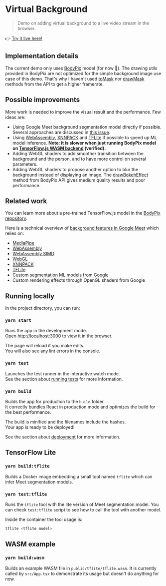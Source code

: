 # Virtual Background

> Demo on adding virtual background to a live video stream in the browser.

:point_right: [Try it live here!](https://volcomix.github.io/virtual-background)

## Implementation details

The current demo only uses [BodyPix](https://github.com/tensorflow/tfjs-models/blob/master/body-pix) model (for now :crossed_fingers:). The drawing utils provided in BodyPix are not optimized for the simple background image use case of this demo. That's why I haven't used [toMask](https://github.com/tensorflow/tfjs-models/tree/master/body-pix#bodypixtomask) nor [drawMask](https://github.com/tensorflow/tfjs-models/tree/master/body-pix#bodypixdrawmask) methods from the API to get a higher framerate.

## Possible improvements

More work is needed to improve the visual result and the performance. Few ideas are:

- Using Google Meet background segmentation model directly if possible. Several approaches are discussed in [this issue](https://github.com/tensorflow/tfjs/issues/4177).
- Using [WebAssembly](https://webassembly.org/), [XNNPACK](https://github.com/google/XNNPACK) and [TFLite](https://blog.tensorflow.org/2020/07/accelerating-tensorflow-lite-xnnpack-integration.html) if possible to speed up ML model inference. **Note: it is slower when just running BodyPix model on [TensorFlow.js WASM backend](https://github.com/tensorflow/tfjs/tree/master/tfjs-backend-wasm) (verified).**
- Adding WebGL shaders to add smoother transition between the background and the person, and to have more control on several parameters.
- Adding WebGL shaders to propose another option to blur the background instead of displaying an image. The [drawBokehEffect](https://github.com/tensorflow/tfjs-models/tree/master/body-pix#bodypixdrawbokeheffect) method from BodyPix API gives medium quality results and poor performance.

## Related work

You can learn more about a pre-trained TensorFlow.js model in the [BodyPix repository](https://github.com/tensorflow/tfjs-models/blob/master/body-pix).

Here is a technical overview of [background features in Google Meet](https://ai.googleblog.com/2020/10/background-features-in-google-meet.html) which relies on:

- [MediaPipe](https://mediapipe.dev/)
- [WebAssembly](https://webassembly.org/)
- [WebAssembly SIMD](https://github.com/WebAssembly/simd)
- [WebGL](https://developer.mozilla.org/en-US/docs/Web/API/WebGL_API)
- [XNNPACK](https://github.com/google/XNNPACK)
- [TFLite](https://blog.tensorflow.org/2020/07/accelerating-tensorflow-lite-xnnpack-integration.html)
- [Custom segmentation ML models from Google](https://mediapipe.page.link/meet-mc)
- Custom rendering effects through OpenGL shaders from Google

## Running locally

In the project directory, you can run:

### `yarn start`

Runs the app in the development mode.\
Open [http://localhost:3000](http://localhost:3000) to view it in the browser.

The page will reload if you make edits.\
You will also see any lint errors in the console.

### `yarn test`

Launches the test runner in the interactive watch mode.\
See the section about [running tests](https://facebook.github.io/create-react-app/docs/running-tests) for more information.

### `yarn build`

Builds the app for production to the `build` folder.\
It correctly bundles React in production mode and optimizes the build for the best performance.

The build is minified and the filenames include the hashes.\
Your app is ready to be deployed!

See the section about [deployment](https://facebook.github.io/create-react-app/docs/deployment) for more information.

## TensorFlow Lite

### `yarn build:tflite`

Builds a Docker image embedding a small tool named `tflite` which can infer Meet segmentation models.

### `yarn test:tflite`

Runs the `tflite` tool with the lite version of Meet segmentation model.
You can check `test:tflite` script to see how to call the tool with another model.

Inside the container the tool usage is:

```bash
tflite <tflite model>
```

## WASM example

### `yarn build:wasm`

Builds an example WASM file in `public/tflite/tflite.wasm`. It is currently called by `src/App.tsx` to demonstrate its usage but doesn't do anything for now.
